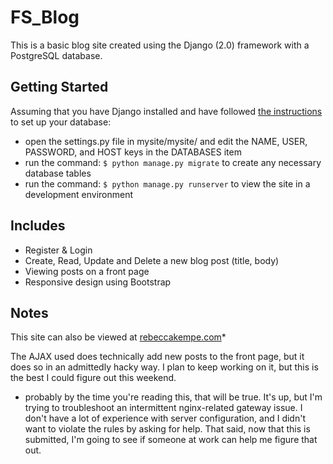 # FS_Blog

This is a basic blog site created using the Django (2.0) framework with a PostgreSQL database.

## Getting Started

Assuming that you have Django installed and have followed [the instructions](https://docs.djangoproject.com/en/2.0/topics/install/#database-installation) to set up your database:

+ open the settings.py file in mysite/mysite/ and edit the NAME, USER, PASSWORD, and HOST keys in the DATABASES item 
+ run the command: `$ python manage.py migrate` to create any necessary database tables
+ run the command: `$ python manage.py runserver` to view the site in a development environment

## Includes

+ Register & Login
+ Create, Read, Update and Delete a new blog post (title, body)
+ Viewing posts on a front page
+ Responsive design using Bootstrap

## Notes

This site can also be viewed at [rebeccakempe.com](rebeccakempe.com)*

The AJAX used does technically add new posts to the front page, but it does so in an admittedly hacky way. I plan to keep working on it, but this is the best I could figure out this weekend.




* probably by the time you're reading this, that will be true. It's up, but I'm trying to troubleshoot an intermittent nginx-related gateway issue. I don't have a lot of experience with server configuration, and I didn't want to violate the rules by asking for help. That said, now that this is submitted, I'm going to see if someone at work can help me figure that out.
